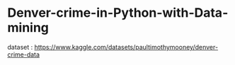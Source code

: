 # Denver-crime-in-Python-with-Data-mining
dataset : https://www.kaggle.com/datasets/paultimothymooney/denver-crime-data
